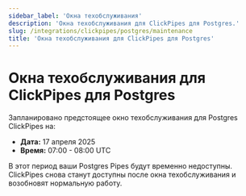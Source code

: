 ```yaml
---
sidebar_label: 'Окна техобслуживания'
description: 'Окна техобслуживания для ClickPipes для Postgres.'
slug: /integrations/clickpipes/postgres/maintenance
title: 'Окна техобслуживания для ClickPipes для Postgres'
---
```



# Окна техобслуживания для ClickPipes для Postgres

Запланировано предстоящее окно техобслуживания для Postgres ClickPipes на:
- **Дата:** 17 апреля 2025
- **Время:** 07:00 - 08:00 UTC

В этот период ваши Postgres Pipes будут временно недоступны.
ClickPipes снова станут доступны после окна техобслуживания и возобновят нормальную работу.
